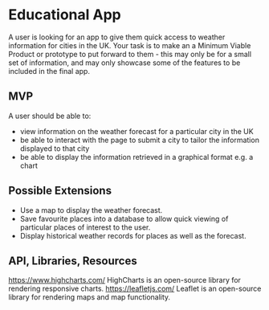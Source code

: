 # Educational App
A user is looking for an app to give them quick access to weather information for cities in the UK. Your task is to make an a Minimum Viable Product or prototype to put forward to them - this may only be for a small set of information, and may only showcase some of the features to be included in the final app.

## MVP
A user should be able to:

- view information on the weather forecast for a particular city in the UK
- be able to interact with the page to submit a city to tailor the information displayed to that city
- be able to display the information retrieved in a graphical format e.g. a chart

## Possible Extensions
- Use a map to display the weather forecast.
- Save favourite places into a database to allow quick viewing of particular places of interest to the user. 
- Display historical weather records for places as well as the forecast.

## API, Libraries, Resources
https://www.highcharts.com/ HighCharts is an open-source library for rendering responsive charts.
https://leafletjs.com/ Leaflet is an open-source library for rendering maps and map functionality.